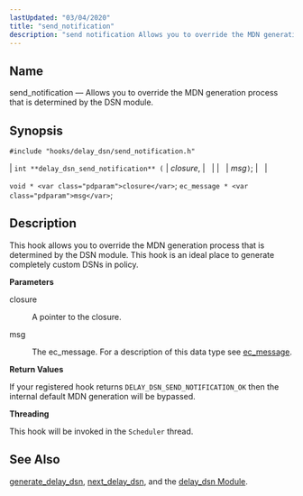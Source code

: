 ```yaml
---
lastUpdated: "03/04/2020"
title: "send_notification"
description: "send notification Allows you to override the MDN generation process that is determined by the DSN module int delay dsn send notification closure msg void closure ec message msg This hook allows you to override the MDN generation process that is determined by the DSN module This hook is an..."
---
```


<a name="hooks.delay_dsn.send_notification"></a> 
## Name

send_notification — Allows you to override the MDN generation process that is determined by the DSN module.

## Synopsis

`#include "hooks/delay_dsn/send_notification.h"`

| `int **delay_dsn_send_notification** (` | <var class="pdparam">closure</var>, |   |
|   | <var class="pdparam">msg</var>`)`; |   |

`void * <var class="pdparam">closure</var>`;
`ec_message * <var class="pdparam">msg</var>`;<a name="idp36795072"></a> 
## Description

This hook allows you to override the MDN generation process that is determined by the DSN module. This hook is an ideal place to generate completely custom DSNs in policy.

**<a name="idp36796432"></a> Parameters**

<dl class="variablelist">

<dt>closure</dt>

<dd>

A pointer to the closure.

</dd>

<dt>msg</dt>

<dd>

The ec_message. For a description of this data type see [ec_message](/momentum/3/3-api/structs-ec-message).

</dd>

</dl>

**<a name="idp36801680"></a> Return Values**

If your registered hook returns `DELAY_DSN_SEND_NOTIFICATION_OK` then the internal default MDN generation will be bypassed.

**<a name="idp36803056"></a> Threading**

This hook will be invoked in the `Scheduler` thread.

<a name="idp36804528"></a> 
## See Also

[generate_delay_dsn](/momentum/3/3-api/hooks-delay-dsn-generate-delay-dsn), [next_delay_dsn](/momentum/3/3-api/hooks-delay-dsn-next-delay-dsn), and the [delay_dsn Module](/momentum/3/3-reference/3-reference-modules-delay-dsn).